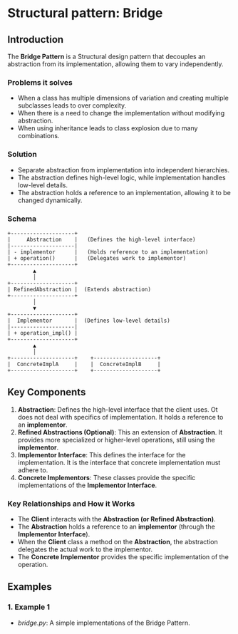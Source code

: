 # Structural pattern: Bridge


## Introduction


The **Bridge Pattern** is a Structural design pattern that decouples an abstraction from 
its implementation, allowing them to vary independently.   


### Problems it solves


- When a class has multiple dimensions of variation and creating multiple subclasses leads to 
over complexity.  
- When there is a need to change the implementation without modifying abstraction.  
- When using inheritance leads to class explosion due to many combinations.  


### Solution


- Separate abstraction from implementation into independent hierarchies.  
- The abstraction defines high-level logic, while implementation handles low-level details.  
- The abstraction holds a reference to an implementation, allowing it to be changed dynamically.  


### Schema 


```
+--------------------+
|     Abstraction    |   (Defines the high-level interface)
|--------------------|
| - implementor      |   (Holds reference to an implementation)
| + operation()      |   (Delegates work to implementor)
+--------------------+
        ▲
        │
+--------------------+
| RefinedAbstraction |  (Extends abstraction)
+--------------------+
        │
        ▼
+--------------------+
|  Implementor       |  (Defines low-level details)
|--------------------|
| + operation_impl() |
+--------------------+
        ▲
        │
+--------------------+    +--------------------+
|  ConcreteImplA     |    |  ConcreteImplB     |
+--------------------+    +--------------------+

```


## Key Components


1. **Abstraction**: Defines the high-level interface that the client uses. Ot does not deal
with specifics of implementation. It holds a reference to an **implementor**.
2. **Refined Abstractions (Optional)**: This an extension of **Abstraction**. It provides more 
specialized or higher-level operations, still using the **implementor**.  
3. **Implementor Interface**: This defines the interface for the implementation. 
It is the interface that concrete implementation must adhere to.  
4. **Concrete Implementors**: These classes provide the specific implementations of the 
**Implementor Interface**.  


### Key Relationships and How it Works


- The **Client** interacts with the **Abstraction (or Refined Abstraction)**.
- The **Abstraction** holds a reference to an **implementor** 
(through the **Implementor Interface**).  
- When the **Client** class a method on the **Abstraction**, the abstraction delegates the 
actual work to the implementor.  
- The **Concrete Implementor** provides the specific implementation of the operation.  


## Examples


### 1. Example 1


- *bridge.py*: A simple implementations of the Bridge Pattern.